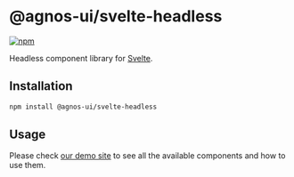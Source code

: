 # @agnos-ui/svelte-headless

[![npm](https://img.shields.io/npm/v/@agnos-ui/svelte-headless)](https://www.npmjs.com/package/@agnos-ui/svelte-headless)

Headless component library for [Svelte](https://svelte.dev/).

## Installation

```sh
npm install @agnos-ui/svelte-headless
```

## Usage

Please check [our demo site](https://www.agnosui.dev/latest/) to see all the available components and how to use them.
